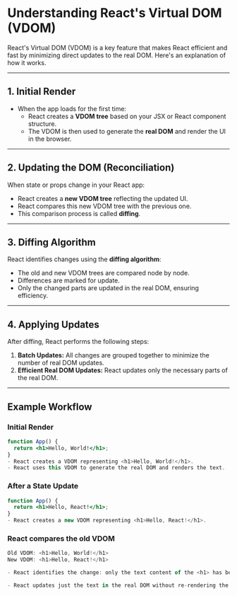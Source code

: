 # Understanding React's Virtual DOM (VDOM)

React's Virtual DOM (VDOM) is a key feature that makes React efficient and fast by minimizing direct updates to the real DOM. Here's an explanation of how it works.

---

## 1. Initial Render

- When the app loads for the first time:
  - React creates a **VDOM tree** based on your JSX or React component structure.
  - The VDOM is then used to generate the **real DOM** and render the UI in the browser.

---

## 2. Updating the DOM (Reconciliation)

When state or props change in your React app:

- React creates a **new VDOM tree** reflecting the updated UI.
- React compares this new VDOM tree with the previous one.
- This comparison process is called **diffing**.

---

## 3. Diffing Algorithm

React identifies changes using the **diffing algorithm**:

- The old and new VDOM trees are compared node by node.
- Differences are marked for update.
- Only the changed parts are updated in the real DOM, ensuring efficiency.

---

## 4. Applying Updates

After diffing, React performs the following steps:

1. **Batch Updates:** All changes are grouped together to minimize the number of real DOM updates.
2. **Efficient Real DOM Updates:** React updates only the necessary parts of the real DOM.

---

## Example Workflow

### Initial Render

```jsx
function App() {
  return <h1>Hello, World!</h1>;
}
- React creates a VDOM representing <h1>Hello, World!</h1>.
- React uses this VDOM to generate the real DOM and renders the text.
```

### After a State Update

```jsx
function App() {
  return <h1>Hello, React!</h1>;
}
- React creates a new VDOM representing <h1>Hello, React!</h1>.
```

### React compares the old VDOM

```javascript
Old VDOM: <h1>Hello, World!</h1>
New VDOM: <h1>Hello, React!</h1>

- React identifies the change: only the text content of the <h1> has been updated.

- React updates just the text in the real DOM without re-rendering the entire element.

```
